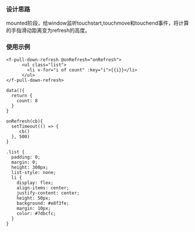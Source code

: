### 设计思路

mounted阶段，给window监听touchstart,touchmove和touchend事件，将计算的手指滑动距离变为refresh的高度。

### 使用示例


```vue
<f-pull-down-refresh @onRefresh="onRefresh">
      <ul class="list">
        <li v-for="i of count" :key="i">{{i}}</li>
      </ul>
</f-pull-down-refresh>

data(){
  return {
    count: 8
  }
}

onRefresh(cb){
  setTimeout(() => {
     cb()
  }, 500)
}

.list {
  padding: 0;
  margin: 0;
  height: 300px;
  list-style: none;
  li {
    display: flex;
    align-items: center;
    justify-content: center;
    height: 50px;
    background: #e8f3fe;
    margin: 10px;
    color: #7dbcfc;
  }
}
```